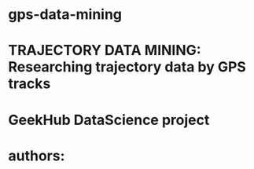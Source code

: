 # gps-data-mining

# TRAJECTORY DATA MINING: Researching  trajectory data by GPS tracks

# GeekHub DataScience project 

# authors:
